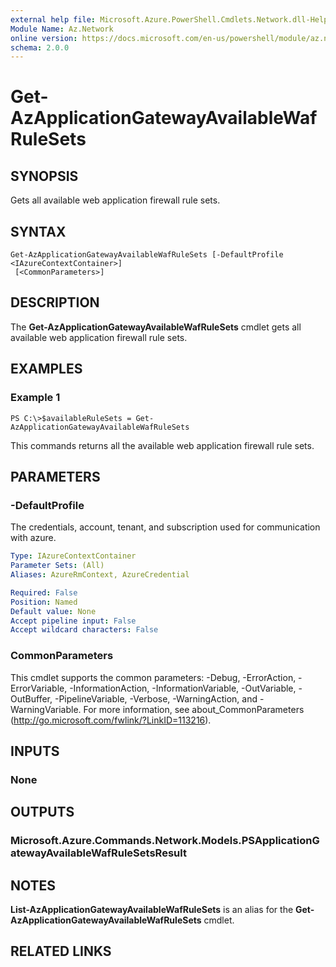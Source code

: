 ```yaml
---
external help file: Microsoft.Azure.PowerShell.Cmdlets.Network.dll-Help.xml
Module Name: Az.Network
online version: https://docs.microsoft.com/en-us/powershell/module/az.network/get-azapplicationgatewayavailablewafrulesets
schema: 2.0.0
---
```


# Get-AzApplicationGatewayAvailableWafRuleSets

## SYNOPSIS
Gets all available web application firewall rule sets.

## SYNTAX

```
Get-AzApplicationGatewayAvailableWafRuleSets [-DefaultProfile <IAzureContextContainer>]
 [<CommonParameters>]
```

## DESCRIPTION
The **Get-AzApplicationGatewayAvailableWafRuleSets** cmdlet gets all available web application firewall rule sets.

## EXAMPLES

### Example 1
```
PS C:\>$availableRuleSets = Get-AzApplicationGatewayAvailableWafRuleSets
```

This commands returns all the available web application firewall rule sets.

## PARAMETERS

### -DefaultProfile
The credentials, account, tenant, and subscription used for communication with azure.

```yaml
Type: IAzureContextContainer
Parameter Sets: (All)
Aliases: AzureRmContext, AzureCredential

Required: False
Position: Named
Default value: None
Accept pipeline input: False
Accept wildcard characters: False
```

### CommonParameters
This cmdlet supports the common parameters: -Debug, -ErrorAction, -ErrorVariable, -InformationAction, -InformationVariable, -OutVariable, -OutBuffer, -PipelineVariable, -Verbose, -WarningAction, and -WarningVariable. For more information, see about_CommonParameters (http://go.microsoft.com/fwlink/?LinkID=113216).

## INPUTS

### None

## OUTPUTS

### Microsoft.Azure.Commands.Network.Models.PSApplicationGatewayAvailableWafRuleSetsResult

## NOTES
**List-AzApplicationGatewayAvailableWafRuleSets** is an alias for the **Get-AzApplicationGatewayAvailableWafRuleSets** cmdlet.

## RELATED LINKS

